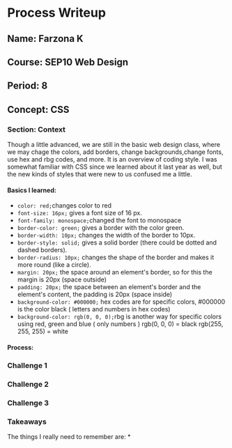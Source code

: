 # Process Writeup

## Name: Farzona K
## Course: SEP10 Web Design
## Period: 8
## Concept: CSS

### Section: Context 
Though a little advanced, we are still in the basic web design class, where we may chage the colors, add borders, change backgrounds,change fonts, use hex and rbg codes, and more. It is an overview of coding style. I was somewhat familiar with CSS since we learned about it last year as well, but the new kinds of styles that were new to us confused me a little. 

#### Basics I learned: 
* `color: red;`changes color to red 
* `font-size: 16px;` gives a font size of 16 px.
* `font-family: monospace;`changed the font to monospace
* `border-color: green;` gives a border with the color green.
* `border-width: 10px;` changes the width of the border to 10px.
* `border-style: solid;` gives a solid border (there could be dotted and dashed borders). 
* `border-radius: 10px;` changes the shape of the border and makes it more round (like a circle).
* `margin: 20px;` the space around an element's border, so for this the margin is 20px (space outside) 
* `padding: 20px;` the space between an element's border and the element's content, the padding is 20px (space inside) 
* `background-color: #000000;` hex codes are for specific colors, #000000 is the color black ( letters and numbers in hex codes) 
* `background-color: rgb(0, 0, 0);`rbg is another way for specific colors using red, green and blue ( only numbers ) rgb(0, 0, 0) = black rgb(255, 255, 255) = white
   

#### Process: 


### Challenge 1



### Challenge 2


### Challenge 3

### Takeaways
The things I really need to remember are: 
* 

